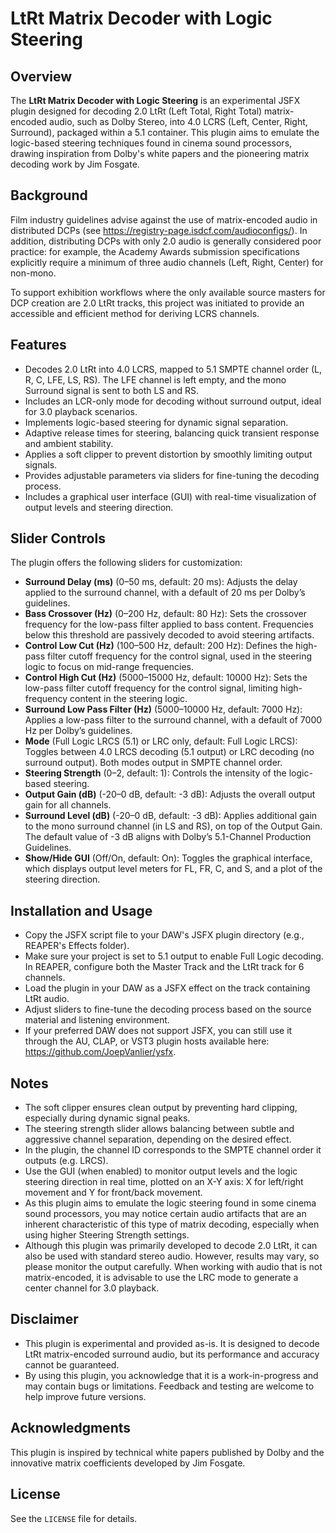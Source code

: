 # LtRt Matrix Decoder with Logic Steering

## Overview

The **LtRt Matrix Decoder with Logic Steering** is an experimental JSFX plugin designed for decoding 2.0 LtRt (Left Total, Right Total) matrix-encoded audio, such as Dolby Stereo, into 4.0 LCRS (Left, Center,  Right, Surround), packaged within a 5.1 container. This plugin aims to emulate the logic-based steering techniques found in cinema sound processors, drawing inspiration from Dolby's white papers and the pioneering matrix decoding work by Jim Fosgate.

## Background

Film industry guidelines advise against the use of matrix-encoded audio in distributed DCPs (see https://registry-page.isdcf.com/audioconfigs/). In addition, distributing DCPs with only 2.0 audio is generally considered poor practice: for example, the Academy Awards submission specifications explicitly require a minimum of three audio channels (Left, Right, Center) for non-mono.

To support exhibition workflows where the only available source masters for DCP creation are 2.0 LtRt tracks, this project was initiated to provide an accessible and efficient method for deriving LCRS channels.

## Features

- Decodes 2.0 LtRt into 4.0 LCRS, mapped to 5.1 SMPTE channel order (L, R, C, LFE, LS, RS). The LFE channel is left empty, and the mono Surround signal is sent to both LS and RS.
- Includes an LCR-only mode for decoding without surround output, ideal for 3.0 playback scenarios.
- Implements logic-based steering for dynamic signal separation.
- Adaptive release times for steering, balancing quick transient response and ambient stability.
- Applies a soft clipper to prevent distortion by smoothly limiting output signals.
- Provides adjustable parameters via sliders for fine-tuning the decoding process.
- Includes a graphical user interface (GUI) with real-time visualization of output levels and steering direction.

## Slider Controls

The plugin offers the following sliders for customization:

- **Surround Delay (ms)** (0–50 ms, default: 20 ms): Adjusts the delay applied to the surround channel, with a default of 20 ms per Dolby’s guidelines.
- **Bass Crossover (Hz)** (0–200 Hz, default: 80 Hz): Sets the crossover frequency for the low-pass filter applied to bass content. Frequencies below this threshold are passively decoded to avoid steering artifacts.
- **Control Low Cut (Hz)** (100–500 Hz, default: 200 Hz): Defines the high-pass filter cutoff frequency for the control signal, used in the steering logic to focus on mid-range frequencies.
- **Control High Cut (Hz)** (5000–15000 Hz, default: 10000 Hz): Sets the low-pass filter cutoff frequency for the control signal, limiting high-frequency content in the steering logic.
- **Surround Low Pass Filter (Hz)** (5000–10000 Hz, default: 7000 Hz): Applies a low-pass filter to the surround channel, with a default of 7000 Hz per Dolby’s guidelines.
- **Mode** (Full Logic LRCS (5.1) or LRC only, default: Full Logic LRCS): Toggles between 4.0 LRCS decoding (5.1 output) or LRC decoding (no surround output). Both modes output in SMPTE channel order.
- **Steering Strength** (0–2, default: 1): Controls the intensity of the logic-based steering.
- **Output Gain (dB)** (-20–0 dB, default: -3 dB): Adjusts the overall output gain for all channels.
- **Surround Level (dB)** (-20–0 dB, default: -3 dB): Applies additional gain to the mono surround channel (in LS and RS), on top of the Output Gain. The default value of -3 dB aligns with Dolby’s 5.1-Channel Production Guidelines.
- **Show/Hide GUI** (Off/On, default: On): Toggles the graphical interface, which displays output level meters for FL, FR, C, and S, and a plot of the steering direction.

## Installation and Usage

- Copy the JSFX script file to your DAW's JSFX plugin directory (e.g., REAPER's Effects folder).
- Make sure your project is set to 5.1 output to enable Full Logic decoding. In REAPER, configure both the Master Track and the LtRt track for 6 channels.
- Load the plugin in your DAW as a JSFX effect on the track containing LtRt audio.
- Adjust sliders to fine-tune the decoding process based on the source material and listening environment.
- If your preferred DAW does not support JSFX, you can still use it through the AU, CLAP, or VST3 plugin hosts available here: https://github.com/JoepVanlier/ysfx.

## Notes

- The soft clipper ensures clean output by preventing hard clipping, especially during dynamic signal peaks.
- The steering strength slider allows balancing between subtle and aggressive channel separation, depending on the desired effect.
- In the plugin, the channel ID corresponds to the SMPTE channel order it outputs (e.g. LRCS).
- Use the GUI (when enabled) to monitor output levels and the logic steering direction in real time, plotted on an X-Y axis: X for left/right movement and Y for front/back movement.
- As this plugin aims to emulate the logic steering found in some cinema sound processors, you may notice certain audio artifacts that are an inherent characteristic of this type of matrix decoding, especially when using higher Steering Strength settings.
- Although this plugin was primarily developed to decode 2.0 LtRt, it can also be used with standard stereo audio. However, results may vary, so please monitor the output carefully. When working with audio that is not matrix-encoded, it is advisable to use the LRC mode to generate a center channel for 3.0 playback.

## Disclaimer

- This plugin is experimental and provided as-is. It is designed to decode LtRt matrix-encoded surround audio, but its performance and accuracy cannot be guaranteed.
- By using this plugin, you acknowledge that it is a work-in-progress and may contain bugs or limitations. Feedback and testing are welcome to help improve future versions.
  
## Acknowledgments

This plugin is inspired by technical white papers published by Dolby and the innovative matrix coefficients developed by Jim Fosgate.

## License

See the `LICENSE` file for details.
